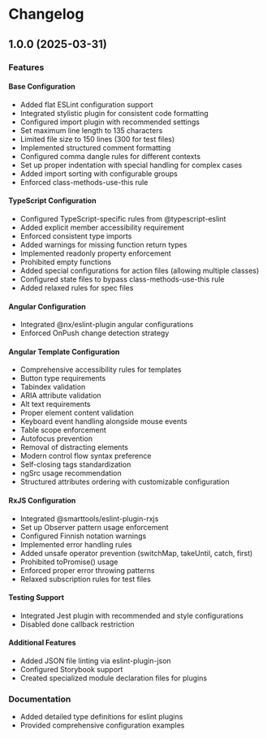# Changelog

## 1.0.0 (2025-03-31)

### Features

#### Base Configuration

- Added flat ESLint configuration support
- Integrated stylistic plugin for consistent code formatting
- Configured import plugin with recommended settings
- Set maximum line length to 135 characters
- Limited file size to 150 lines (300 for test files)
- Implemented structured comment formatting
- Configured comma dangle rules for different contexts
- Set up proper indentation with special handling for complex cases
- Added import sorting with configurable groups
- Enforced class-methods-use-this rule

#### TypeScript Configuration

- Configured TypeScript-specific rules from @typescript-eslint
- Added explicit member accessibility requirement
- Enforced consistent type imports
- Added warnings for missing function return types
- Implemented readonly property enforcement
- Prohibited empty functions
- Added special configurations for action files (allowing multiple classes)
- Configured state files to bypass class-methods-use-this rule
- Added relaxed rules for spec files

#### Angular Configuration

- Integrated @nx/eslint-plugin angular configurations
- Enforced OnPush change detection strategy

#### Angular Template Configuration

- Comprehensive accessibility rules for templates
- Button type requirements
- Tabindex validation
- ARIA attribute validation
- Alt text requirements
- Proper element content validation
- Keyboard event handling alongside mouse events
- Table scope enforcement
- Autofocus prevention
- Removal of distracting elements
- Modern control flow syntax preference
- Self-closing tags standardization
- ngSrc usage recommendation
- Structured attributes ordering with customizable configuration

#### RxJS Configuration

- Integrated @smarttools/eslint-plugin-rxjs
- Set up Observer pattern usage enforcement
- Configured Finnish notation warnings
- Implemented error handling rules
- Added unsafe operator prevention (switchMap, takeUntil, catch, first)
- Prohibited toPromise() usage
- Enforced proper error throwing patterns
- Relaxed subscription rules for test files

#### Testing Support

- Integrated Jest plugin with recommended and style configurations
- Disabled done callback restriction

#### Additional Features

- Added JSON file linting via eslint-plugin-json
- Configured Storybook support
- Created specialized module declaration files for plugins

### Documentation

- Added detailed type definitions for eslint plugins
- Provided comprehensive configuration examples
